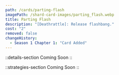 ```yaml
---
path: /cards/parting-flash
imagePath: /shard-card-images/parting_flash.webp
title: Parting Flash
description: "[Deathrattle]: Release flashbang."
cost: "2"
removed: false
changeHistory:
  - Season 1 Chapter 1: "Card Added"
---
```


::details-section
Coming Soon
::

::strategies-section
Coming Soon
::
